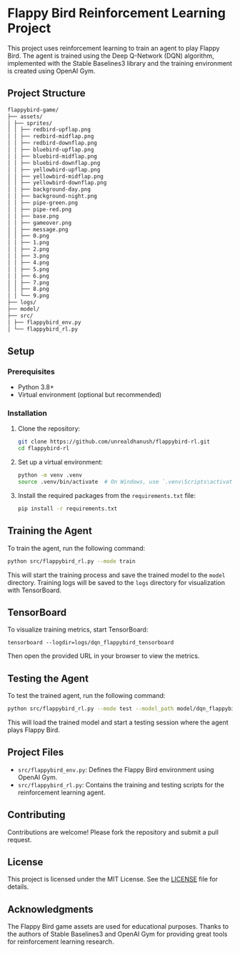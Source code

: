 # Flappy Bird Reinforcement Learning Project

This project uses reinforcement learning to train an agent to play Flappy Bird. The agent is trained using the Deep Q-Network (DQN) algorithm, implemented with the Stable Baselines3 library and the training environment is created using OpenAI Gym.

## Project Structure

```bash
flappybird-game/
├── assets/
│ ├── sprites/
│ │ ├── redbird-upflap.png
│ │ ├── redbird-midflap.png
│ │ ├── redbird-downflap.png
│ │ ├── bluebird-upflap.png
│ │ ├── bluebird-midflap.png
│ │ ├── bluebird-downflap.png
│ │ ├── yellowbird-upflap.png
│ │ ├── yellowbird-midflap.png
│ │ ├── yellowbird-downflap.png
│ │ ├── background-day.png
│ │ ├── background-night.png
│ │ ├── pipe-green.png
│ │ ├── pipe-red.png
│ │ ├── base.png
│ │ ├── gameover.png
│ │ ├── message.png
│ │ ├── 0.png
│ │ ├── 1.png
│ │ ├── 2.png
│ │ ├── 3.png
│ │ ├── 4.png
│ │ ├── 5.png
│ │ ├── 6.png
│ │ ├── 7.png
│ │ ├── 8.png
│ │ └── 9.png
├── logs/
├── model/
├── src/
│ ├── flappybird_env.py
│ └── flappybird_rl.py
```

## Setup

### Prerequisites

- Python 3.8+
- Virtual environment (optional but recommended)

### Installation

1. Clone the repository:

    ```bash
    git clone https://github.com/unrealdhanush/flappybird-rl.git
    cd flappybird-rl
    ```

2. Set up a virtual environment:

    ```bash
    python -m venv .venv
    source .venv/bin/activate  # On Windows, use `.venv\Scripts\activate`
    ```

3. Install the required packages from the `requirements.txt` file:

    ```bash 
    pip install -r requirements.txt
    ```

## Training the Agent

To train the agent, run the following command:

```bash
python src/flappybird_rl.py --mode train
```

This will start the training process and save the trained model to the `model` directory. Training logs will be saved to the `logs` directory for visualization with TensorBoard.

## TensorBoard
To visualize training metrics, start TensorBoard:
```
tensorboard --logdir=logs/dqn_flappybird_tensorboard
```
Then open the provided URL in your browser to view the metrics.

## Testing the Agent
To test the trained agent, run the following command:

```bash
python src/flappybird_rl.py --mode test --model_path model/dqn_flappybird
```

This will load the trained model and start a testing session where the agent plays Flappy Bird.

## Project Files

- `src/flappybird_env.py`: Defines the Flappy Bird environment using OpenAI Gym.
- `src/flappybird_rl.py`: Contains the training and testing scripts for the reinforcement learning agent.

## Contributing

Contributions are welcome! Please fork the repository and submit a pull request.

## License

This project is licensed under the MIT License. See the [LICENSE](LICENSE) file for details.

## Acknowledgments
The Flappy Bird game assets are used for educational purposes.
Thanks to the authors of Stable Baselines3 and OpenAI Gym for providing great tools for reinforcement learning research.
